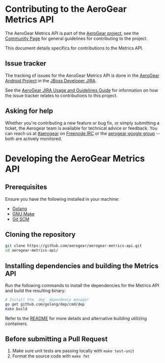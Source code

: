 # Contributing to the AeroGear Metrics API

The AeroGear Metrics API is part of the [AeroGear project](https://aerogear.org/), see the [Community Page](https://aerogear.org/community) for general guidelines for contributing to the project.

This document details specifics for contributions to the Metrics API.

## Issue tracker

The tracking of issues for the AeroGear Metrics API is done in the [AeroGear Android Project](https://issues.jboss.org/projects/AEROGEAR/issues) in the [JBoss Developer JIRA](https://issues.jboss.org).

See the [AeroGear JIRA Usage and Guidelines Guide](https://aerogear.org/docs/guides/JIRAUsage/) for information on how the issue tracker relates to contributions to this project.

## Asking for help

Whether you're contributing a new feature or bug fix, or simply submitting a
ticket, the Aerogear team is available for technical advice or feedback. 
You can reach us at [#aerogear](ircs://chat.freenode.net:6697/aerogear) on [Freenode IRC](https://freenode.net/) or the 
[aerogear google group](https://groups.google.com/forum/#!forum/aerogear)
-- both are actively monitored.

# Developing the AeroGear Metrics API

## Prerequisites

Ensure you have the following installed in your machine:

- [Golang](https://golang.org/dl/)
- [GNU Make](https://www.gnu.org/software/make/)
- [Git SCM](http://git-scm.com/)

## Cloning the repository

```bash
git clone https://github.com/aerogear/aerogear-metrics-api.git
cd aerogear-metrics-api/
```

## Installing dependencies and building the Metrics API

Run the following commands to install the dependencies for the Metrics API and build the resulting binary:

```bash
# Install the `dep` dependency manager
go get github.com/golang/dep/cmd/dep
make build
```

Refer to the [README](./README.md) for more details and alternative building utilizing containers.

## Before submitting a Pull Request

1. Make sure unit tests are passing locally with `make test-unit`
2. Format the source code with `make fmt`
